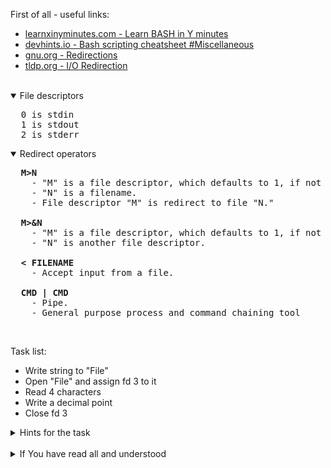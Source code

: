 First of all - useful links:

- [learnxinyminutes.com - Learn BASH in Y minutes](https://learnxinyminutes.com/docs/bash/)
- [devhints.io - Bash scripting cheatsheet #Miscellaneous](https://devhints.io/bash#miscellaneous)
- [gnu.org - Redirections](https://www.gnu.org/software/bash/manual/html_node/Redirections.html)
- [tldp.org - I/O Redirection](https://tldp.org/LDP/abs/html/io-redirection.html)
<br>
<details open><summary>File descriptors</summary>
<pre>
  0	is stdin
  1	is stdout
  2	is stderr
</pre>
</details>
<details open><summary>Redirect operators</summary>
<pre>
  <strong>M&gt;N</strong>
    - "M" is a file descriptor, which defaults to 1, if not explicitly set.
    - "N" is a filename.
    - File descriptor "M" is redirect to file "N."<br>
  <strong>M&gt;&N</strong>
    - "M" is a file descriptor, which defaults to 1, if not set.
    - "N" is another file descriptor.<br>
  <strong>&lt; FILENAME</strong>
    - Accept input from a file. <br>
  <strong>CMD | CMD</strong>
    - Pipe.
    - General purpose process and command chaining tool
</pre>
</details>
<br>

Task list:
- Write string to "File"
- Open "File" and assign fd 3 to it
- Read 4 characters
- Write a decimal point
- Close fd 3
  
<details><summary>Hints for the task</summary>
<pre>
  $ echo 1234567890 > File
  $ exec 3<> File
  $ read -n 4 <&3
  $ echo -n . >&3
  $ exec 3>&-
</pre>
</details>
<br>
<details><summary>If You have read all and understood</summary>
<pre>
`touch IReadAllAndUndnderstood`{{exec}}
</pre>
